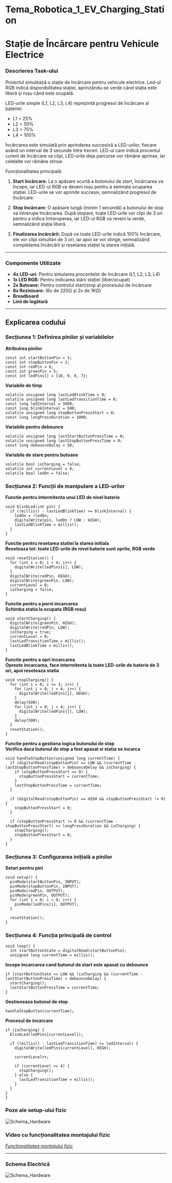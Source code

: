 # Tema_Robotica_1_EV_Charging_Station
# Stație de Încărcare pentru Vehicule Electrice

### Descrierea Task-ului

Proiectul simulează o stație de încărcare pentru vehicule electrice. Led-ul RGB indică disponibilitatea stației, aprinzându-se verde când stația este liberă și roșu când este ocupată.

LED-urile simple (L1, L2, L3, L4) reprezintă progresul de încărcare al bateriei:

- L1 = 25%
- L2 = 50%
- L3 = 75%
- L4 = 100%

Încărcarea este simulată prin aprinderea succesivă a LED-urilor, fiecare având un interval de 3 secunde între treceri. LED-ul care indică procentul curent de încărcare va clipi, LED-urile deja parcurse vor rămâne aprinse, iar celelalte vor rămâne stinse.

Funcționalitatea principală:

1. **Start încărcare:** La o apăsare scurtă a butonului de start, încărcarea va începe, iar LED-ul RGB va deveni roșu pentru a semnala ocuparea stației. LED-urile se vor aprinde succesiv, semnalizând progresul de încărcare.
   
2. **Stop încărcare:** O apăsare lungă (minim 1 secundă) a butonului de stop va întrerupe încărcarea. După stopare, toate LED-urile vor clipi de 3 ori pentru a indica întreruperea, iar LED-ul RGB va reveni la verde, semnalizând stația liberă.

3. **Finalizarea încărcării:** După ce toate LED-urile indică 100% încărcare, ele vor clipi simultan de 3 ori, iar apoi se vor stinge, semnalizând completarea încărcării și resetarea stației la starea inițială.

---

### Componente Utilizate

- **4x LED-uri:** Pentru simularea procentelor de încărcare (L1, L2, L3, L4)
- **1x LED RGB:** Pentru indicarea stării stației (liber/ocupat)
- **2x Butoane:** Pentru controlul start/stop al procesului de încărcare
- **8x Rezistoare:** (6x de 220Ω și 2x de 1KΩ)
- **Breadboard**
- **Linii de legătură**

---
## Explicarea codului
### Secțiunea 1: Definirea pinilor și variabilelor
**Atribuirea pinilor**
```
const int startButtonPin = 3;  
const int stopButtonPin = 2;   
const int redPin = 6;          
const int greenPin = 5;        
const int ledPins[] = {10, 9, 8, 7};
```  
**Variabile de timp**
```
volatile unsigned long lastLedBlinkTime = 0;   
volatile unsigned long lastLedTransitionTime = 0; 
const long ledInterval = 3000; 
const long blinkInterval = 500; 
volatile unsigned long stopButtonPressStart = 0; 
const long longPressDuration = 1000; 
```
**Variabile pentru debounce**
```
volatile unsigned long lastStartButtonPressTime = 0; 
volatile unsigned long lastStopButtonPressTime = 0;  
const long debounceDelay = 50; 
```
**Variabile de stare pentru butoane**
```
volatile bool isCharging = false;
volatile int currentLevel = 0;
volatile bool ledOn = false; 
```
### Secțiunea 2: Funcții de manipulare a LED-urilor
**Functie pentru intermitenta unui LED de nivel baterie**
```
void blinkLed(int pin) {
  if ((millis() - lastLedBlinkTime) >= blinkInterval) {
    ledOn = !ledOn;  
    digitalWrite(pin, ledOn ? LOW : HIGH); 
    lastLedBlinkTime = millis();
  }
}
```
**Functie pentru resetarea statiei la starea initiala**\
**Reseteaza tot: toate LED-urile de nivel baterie sunt oprite, RGB verde**
```
void resetStation() {
  for (int i = 0; i < 4; i++) {
    digitalWrite(ledPins[i], LOW);  
  }
  digitalWrite(redPin, HIGH);   
  digitalWrite(greenPin, LOW);  
  currentLevel = 0;
  isCharging = false;
}
```
**Functie pentru a porni incarcarea**\
**Schimba statia la ocupata (RGB rosu)**
```
void startCharging() {
  digitalWrite(greenPin, HIGH);  
  digitalWrite(redPin, LOW);     
  isCharging = true;
  currentLevel = 0;
  lastLedTransitionTime = millis(); 
  lastLedBlinkTime = millis();      
}
```
**Functie pentru a opri incarcarea**\
**Opreste incarcarea, face intermitenta la toate LED-urile de baterie de 3 ori, apoi reseteaza statia**
```
void stopCharging() {
  for (int i = 0; i <= 3; i++) {
    for (int j = 0; j < 4; j++) {
      digitalWrite(ledPins[j], HIGH);  
    }
    delay(500);  
    for (int j = 0; j < 4; j++) {
      digitalWrite(ledPins[j], LOW);  
    }
    delay(500);
  }
  resetStation();  
}
```
**Functie pentru a gestiona logica butonului de stop**\
**Verifica daca butonul de stop a fost apasat si statia se incarca**
```
void handleStopButton(unsigned long currentTime) {
  if (digitalRead(stopButtonPin) == LOW && (currentTime - lastStopButtonPressTime) > debounceDelay && isCharging) {
    if (stopButtonPressStart == 0) {
      stopButtonPressStart = currentTime;  
    }
    lastStopButtonPressTime = currentTime;  
  }

  if (digitalRead(stopButtonPin) == HIGH && stopButtonPressStart != 0) {
    stopButtonPressStart = 0;  
  }

  if (stopButtonPressStart != 0 && (currentTime - stopButtonPressStart) >= longPressDuration && isCharging) {
    stopCharging();  
    stopButtonPressStart = 0;  
  }
}
```
### Secțiunea 3: Configurarea inițială a pinilor
**Setari pentru pini**
```
void setup() {
  pinMode(startButtonPin, INPUT);  
  pinMode(stopButtonPin, INPUT);   
  pinMode(redPin, OUTPUT);
  pinMode(greenPin, OUTPUT);
  for (int i = 0; i < 4; i++) {
    pinMode(ledPins[i], OUTPUT);
  }
  
  resetStation(); 
}
```
### Secțiunea 4: Funcția principală de control
```
void loop() {
  int startButtonState = digitalRead(startButtonPin);
  unsigned long currentTime = millis();
  ```
  **Incepe incarcarea cand butonul de start este apasat cu debounce**
  ```
  if (startButtonState == LOW && !isCharging && (currentTime - lastStartButtonPressTime) > debounceDelay) {  
    startCharging();
    lastStartButtonPressTime = currentTime;  
  }
  ```
 **Gestioneaza butonul de stop**
  ```
  handleStopButton(currentTime);
  ```
  **Procesul de incarcare**
  ```
  if (isCharging) {
    blinkLed(ledPins[currentLevel]);

    if ((millis() - lastLedTransitionTime) >= ledInterval) {
      digitalWrite(ledPins[currentLevel], HIGH); 
      
      currentLevel++;
      
      if (currentLevel >= 4) {
        stopCharging();
      } else {
        lastLedTransitionTime = millis();  
      }
    }
  }
}
```

### Poze ale setup-ului fizic

![Schema_Hardware](/Set-up_Fizic.jpeg)

### Video cu funcționalitatea montajului fizic

*[Functionalitatea montajului fizic](https://youtube.com/shorts/DOYGgbuC3KE)*

---

### Schema Electrică

![Schema_Hardware](/Schema_Hardware.png)

